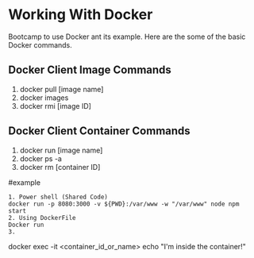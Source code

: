 # Working With Docker

Bootcamp to use Docker ant its example. Here are the some of the basic Docker commands.

## Docker Client Image Commands

1. docker pull [image name]
2. docker images
3. docker rmi [image ID]

## Docker Client Container Commands

1. docker run [image name]
2. docker ps -a
3. docker rm [container ID]

#example

    1. Power shell (Shared Code)
    docker run -p 8080:3000 -v ${PWD}:/var/www -w "/var/www" node npm start
    2. Using DockerFile
    Docker run
    3.

docker exec -it <container_id_or_name> echo "I'm inside the container!"
